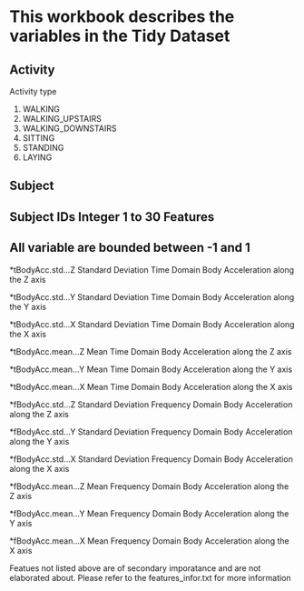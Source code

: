This workbook describes the variables in the Tidy Dataset
============


Activity
----------------  
  Activity type
  1. WALKING
  2. WALKING_UPSTAIRS
  3. WALKING_DOWNSTAIRS
  4. SITTING
  5. STANDING
  6. LAYING

Subject
----------------
  Subject IDs
    Integer 1 to 30
Features
----------------
## All variable are bounded between -1 and 1
*tBodyAcc.std...Z  Standard Deviation Time Domain Body Acceleration along the Z axis

*tBodyAcc.std...Y	Standard Deviation Time Domain Body Acceleration along the Y axis

*tBodyAcc.std...X	Standard Deviation Time Domain Body Acceleration along the X axis

*tBodyAcc.mean...Z	Mean Time Domain Body Acceleration along the Z axis

*tBodyAcc.mean...Y	Mean Time Domain Body Acceleration along the Y axis

*tBodyAcc.mean...X	Mean Time Domain Body Acceleration along the X axis

*fBodyAcc.std...Z	Standard Deviation Frequency Domain Body Acceleration along the Z axis

*fBodyAcc.std...Y	Standard Deviation Frequency Domain Body Acceleration along the Y axis

*fBodyAcc.std...X	Standard Deviation Frequency Domain Body Acceleration along the X axis

*fBodyAcc.mean...Z	Mean Frequency Domain Body Acceleration along the Z axis

*fBodyAcc.mean...Y	Mean Frequency Domain Body Acceleration along the Y axis

*fBodyAcc.mean...X	Mean Frequency Domain Body Acceleration along the X axis

Featues not listed above are of secondary imporatance and are not elaborated about. Please refer to the features_infor.txt for more information
